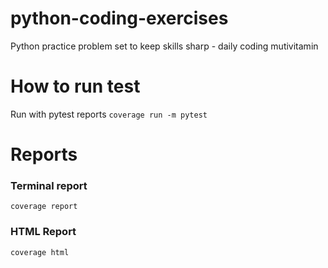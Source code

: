 # python-coding-exercises
Python practice problem set to keep skills sharp - daily coding mutivitamin 
# How to run test

Run with pytest reports ```coverage run -m pytest```

# Reports
### Terminal report
```coverage report```



### HTML Report
```coverage html```